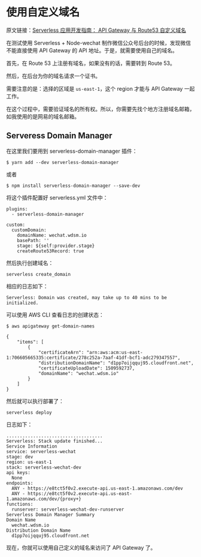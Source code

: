 使用自定义域名
===

原文链接：[Serverless 应用开发指南： API Gateway 与 Route53 自定义域名](https://www.phodal.com/blog/serverless-development-guide-api-gateway-and-route53-custom-domain/)

在测试使用 Serverless + Node-wechat 制作微信公众号后台的时候，发现微信不能直接使用 API Gateway 的 API 地址。于是，就需要使用自己的域名。

首先，在 Route 53 上注册有域名，如果没有的话，需要转到 Route 53。

然后，在后台为你的域名请求一个证书。

需要注意的是：选择的区域是 ``us-east-1``，这个 region 才能与 API Gateway 一起工作。

在这个过程中，需要验证域名的所有权。所以，你需要先找个地方注册域名邮箱，如我使用的是网易的域名邮箱。

Serveress Domain Manager
---

在这里我们要用到 serverless-domain-manager 插件：  

```
$ yarn add --dev serverless-domain-manager
```

或者

```
$ npm install serverless-domain-manager --save-dev
```

将这个插件配置好 serverless.yml 文件中：

```
plugins:
  - serverless-domain-manager

custom:
  customDomain:
    domainName: wechat.wdsm.io
    basePath: ''
    stage: ${self:provider.stage}
    createRoute53Record: true
```

然后执行创建域名：

```
serverless create_domain
```

相应的日志如下：

```
Serverless: Domain was created, may take up to 40 mins to be initialized.
```

可以使用 AWS CLI 查看日志的创建状态：

```
$ aws apigateway get-domain-names

{
    "items": [
        {
            "certificateArn": "arn:aws:acm:us-east-1:706605665335:certificate/278c252a-7aaf-41df-bcf1-adc279347557",
            "distributionDomainName": "d1pp7oijqquj95.cloudfront.net",
            "certificateUploadDate": 1509592737,
            "domainName": "wechat.wdsm.io"
        }
    ]
}
```

然后就可以执行部署了：

```
serverless deploy
```

日志如下：

```
....................................
Serverless: Stack update finished...
Service Information
service: serverless-wechat
stage: dev
region: us-east-1
stack: serverless-wechat-dev
api keys:
  None
endpoints:
  ANY - https://e8tct5f0v2.execute-api.us-east-1.amazonaws.com/dev
  ANY - https://e8tct5f0v2.execute-api.us-east-1.amazonaws.com/dev/{proxy+}
functions:
  runserver: serverless-wechat-dev-runserver
Serverless Domain Manager Summary
Domain Name
  wechat.wdsm.io
Distribution Domain Name
  d1pp7oijqquj95.cloudfront.net
```

现在，你就可以使用自己定义的域名来访问了 API Gateway 了。
